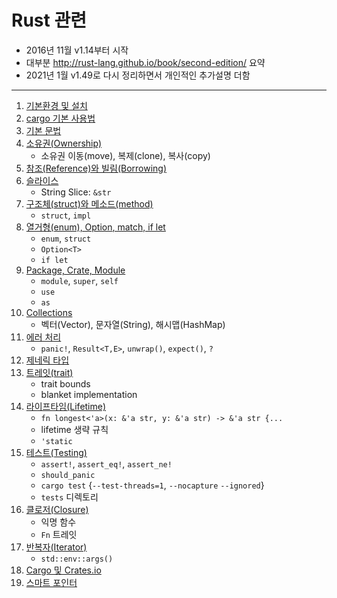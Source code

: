 # Rust 관련
* 2016년 11월 v1.14부터 시작
* 대부분 http://rust-lang.github.io/book/second-edition/ 요약
* 2021년 1월 v1.49로 다시 정리하면서 개인적인 추가설명 더함

----
1. [기본환경 및 설치](./0.Rust_Install.md)
1. [cargo 기본 사용법](./1.cargo.md)
1. [기본 문법](./2.syntax.md)
1. [소유권(Ownership)](./3.ownership.md)
   - 소유권 이동(move), 복제(clone), 복사(copy) 
1. [참조(Reference)와 빌림(Borrowing)](./4.reference.md)
1. [슬라이스](./5.slice.md)
   - String Slice: `&str`
1. [구조체(struct)와 메소드(method)](6.struct.md)
   - `struct`, `impl`
1. [열거형(enum), Option<T>, match, if let](7.enum.md)
   - `enum`, `struct`
   - `Option<T>`
   - `if let`
1. [Package, Crate, Module](8.Package.md)
   - `module`, `super`, `self`
   - `use`
   - `as`
1. [Collections](9.Collections.md)
   - 벡터(Vector), 문자열(String), 해시맵(HashMap)
1. [에러 처리](10.Error.md)
   - `panic!`, `Result<T,E>`, `unwrap()`, `expect()`, `?`
1. [제네릭 타입](11.Generic_Type.md)
1. [트레잇(trait)](12.Traits.md)
   - trait bounds
   - blanket implementation
1. [라이프타임(Lifetime)](13.Lifetime.md)
   - `fn longest<'a>(x: &'a str, y: &'a str) -> &'a str {...`
   - lifetime 생략 규칙
   - `'static`
1. [테스트(Testing)](14.Testing.md)
   - `assert!`, `assert_eq!`, `assert_ne!`
   - `should_panic`
   - `cargo test` {`--test-threads=1`, `--nocapture` `--ignored`}
   - `tests` 디렉토리
1. [클로저(Closure)](15.Closures.md)
   - 익명 함수
   - `Fn` 트레잇
1. [반복자(Iterator)](16.Iterators.md)
   - `std::env::args()`
1. [Cargo 및 Crates.io](17.Cargo.md)
1. [스마트 포인터](18.SmartPointer.md)